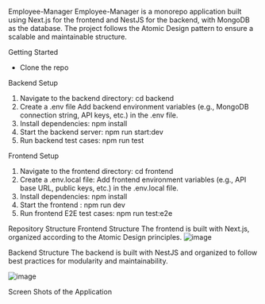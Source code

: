 Employee-Manager
Employee-Manager is a monorepo application built using Next.js for the frontend and NestJS for the backend, with MongoDB as the database. The project follows the Atomic Design pattern to ensure a scalable and maintainable structure.

Getting Started
* Clone the repo

Backend Setup
1. Navigate to the backend directory:
   cd backend
2. Create a .env file
  Add backend environment variables (e.g., MongoDB connection string, API keys, etc.) in the .env file.
3. Install dependencies:
  npm install
4. Start the backend server:
  npm run start:dev
5. Run backend test cases:
  npm run test

Frontend Setup

1. Navigate to the frontend directory:
  cd frontend
2. Create a .env.local file:
  Add frontend environment variables (e.g., API base URL, public keys, etc.) in the .env.local file.
3. Install dependencies:
 npm install
4. Start the frontend :
 npm run dev
5. Run frontend E2E test cases:
 npm run test:e2e

Repository Structure
Frontend Structure
The frontend is built with Next.js, organized according to the Atomic Design principles.
![image](https://github.com/user-attachments/assets/fafae7e0-d659-48d8-8c64-33f9968794fe)

Backend Structure
The backend is built with NestJS and organized to follow best practices for modularity and maintainability.

![image](https://github.com/user-attachments/assets/54e0f049-7fb6-4002-a21b-3527b8bf6275)

Screen Shots of the Application

